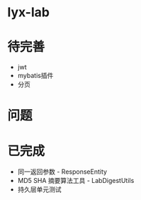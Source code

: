 # lyx-lab

# 待完善
* jwt
* mybatis插件
* 分页

# 问题

# 已完成
* 同一返回参数 - ResponseEntity
* MD5 SHA 摘要算法工具 - LabDigestUtils
* 持久层单元测试
